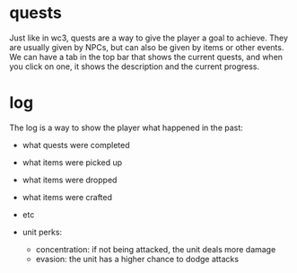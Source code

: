 

# quests
Just like in wc3, quests are a way to give the player a goal to achieve. They are
usually given by NPCs, but can also be given by items or other events.
We can have a tab in the top bar that shows the current quests, and when you click
on one, it shows the description and the current progress.

# log
The log is a way to show the player what happened in the past:
 - what quests were completed
 - what items were picked up
 - what items were dropped
 - what items were crafted
 - etc 


- unit perks:
  - concentration: if not being attacked, the unit deals more damage
  - evasion: the unit has a higher chance to dodge attacks
